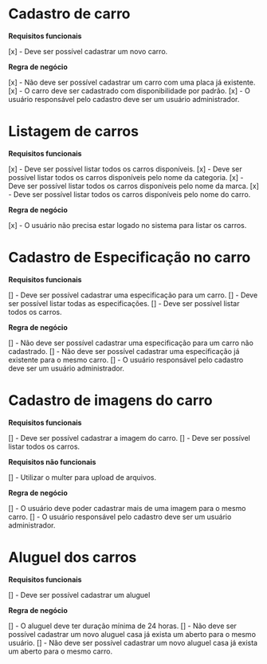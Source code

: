 # Cadastro de carro

**Requisitos funcionais**

[x] - Deve ser possível cadastrar um novo carro.

**Regra de negócio**

[x] - Não deve ser possível cadastrar um carro com uma placa já existente.
[x] - O carro deve ser cadastrado com disponibilidade por padrão.
[x] - O usuário responsável pelo cadastro deve ser um usuário administrador.

# Listagem de carros

**Requisitos funcionais**

[x] - Deve ser possível listar todos os carros disponíveis.
[x] - Deve ser possível listar todos os carros disponíveis pelo nome da categoria.
[x] - Deve ser possível listar todos os carros disponíveis pelo nome da marca.
[x] - Deve ser possível listar todos os carros disponíveis pelo nome do carro.

**Regra de negócio**

[x] - O usuário não precisa estar logado no sistema para listar os carros.

# Cadastro de Especificação no carro

**Requisitos funcionais**

[] - Deve ser possível cadastrar uma especificação para um carro.
[] - Deve ser possível listar todas as especificações.
[] - Deve ser possível listar todos os carros.

**Regra de negócio**

[] - Não deve ser possível cadastrar uma especificação para um carro não cadastrado.
[] - Não deve ser possível cadastrar uma especificação já existente para o mesmo carro.
[] - O usuário responsável pelo cadastro deve ser um usuário administrador.

# Cadastro de imagens do carro

**Requisitos funcionais**

[] - Deve ser possível cadastrar a imagem do carro.
[] - Deve ser possível listar todos os carros.

**Requisitos não funcionais**

[] - Utilizar o multer para upload de arquivos.

**Regra de negócio**

[] - O usuário deve poder cadastrar mais de uma imagem para o mesmo carro.
[] - O usuário responsável pelo cadastro deve ser um usuário administrador.

# Aluguel dos carros

**Requisitos funcionais**

[] - Deve ser possível cadastrar um aluguel

**Regra de negócio**

[] - O aluguel deve ter duração mínima de 24 horas.
[] - Não deve ser possível cadastrar um novo aluguel casa já exista um aberto para o mesmo usuário.
[] - Não deve ser possível cadastrar um novo aluguel casa já exista um aberto para o mesmo carro.
